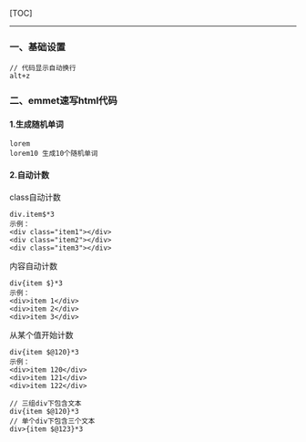[TOC]
***

### 一、基础设置
```
// 代码显示自动换行
alt+z
```

### 二、emmet速写html代码
#### 1.生成随机单词
```
lorem
lorem10 生成10个随机单词
```
#### 2.自动计数
class自动计数
```
div.item$*3
示例：
<div class="item1"></div>
<div class="item2"></div>
<div class="item3"></div>
```
内容自动计数
```
div{item $}*3
示例：
<div>item 1</div>
<div>item 2</div>
<div>item 3</div>
```
从某个值开始计数
```
div{item $@120}*3
示例：
<div>item 120</div>
<div>item 121</div>
<div>item 122</div>

// 三组div下包含文本
div{item $@120}*3
// 单个div下包含三个文本
div>{item $@123}*3
```
